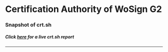 # Certification Authority of WoSign G2
### Snapshot of crt.sh
##### Click [here](https://crt.sh/?q=1092C43D57BCDA0AF70291E37FDDE88B02DE83E3F4013272D4CA2AE3C7498FE4) for a live crt.sh report

---
